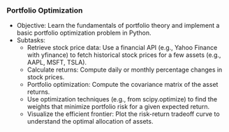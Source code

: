 ### Portfolio Optimization
* Objective: Learn the fundamentals of portfolio theory and implement a basic portfolio optimization problem in Python.
* Subtasks:
    * Retrieve stock price data: Use a financial API (e.g., Yahoo Finance with yfinance) to fetch historical stock prices for a few assets (e.g., AAPL, MSFT, TSLA).
    * Calculate returns: Compute daily or monthly percentage changes in stock prices.
    * Portfolio optimization: Compute the covariance matrix of the asset returns.
    * Use optimization techniques (e.g., from scipy.optimize) to find the weights that minimize portfolio risk for a given expected return.
    * Visualize the efficient frontier: Plot the risk-return tradeoff curve to understand the optimal allocation of assets.

